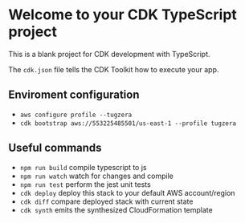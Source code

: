 # Welcome to your CDK TypeScript project

This is a blank project for CDK development with TypeScript.

The `cdk.json` file tells the CDK Toolkit how to execute your app.

## Enviroment configuration

* `aws configure profile --tugzera`
* `cdk bootstrap aws://553225485501/us-east-1 --profile tugzera`

## Useful commands

* `npm run build`   compile typescript to js
* `npm run watch`   watch for changes and compile
* `npm run test`    perform the jest unit tests
* `cdk deploy`      deploy this stack to your default AWS account/region
* `cdk diff`        compare deployed stack with current state
* `cdk synth`       emits the synthesized CloudFormation template
